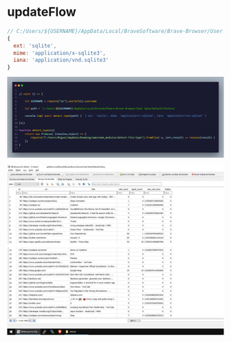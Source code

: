 # updateFlow

```js
// C:/Users/${USERNAME}/AppData/Local/BraveSoftware/Brave-Browser/User Data/Default/History
{                                                                                                                                                  
  ext: 'sqlite',                                                                                                                                   
  mime: 'application/x-sqlite3',                                                                                                                   
  iana: 'application/vnd.sqlite3'                                                                                                                  
}
```

![](https://github.com/nemo6/updateFlow/blob/main/b.jpg)

![](https://github.com/nemo6/updateFlow/blob/main/a.jpg)
